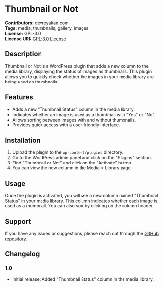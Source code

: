 # Thumbnail or Not

**Contributors:** devreyakan.com  
**Tags:** media, thumbnails, gallery, images  
**License:** GPL-3.0  
**License URI:** [GPL-3.0 License](https://www.gnu.org/licenses/gpl-3.0.html)

## Description

Thumbnail or Not is a WordPress plugin that adds a new column to the media library, displaying the status of images as thumbnails. This plugin allows you to quickly check whether the images in your media library are being used as thumbnails.

## Features

- Adds a new "Thumbnail Status" column in the media library.
- Indicates whether an image is used as a thumbnail with "Yes" or "No".
- Allows sorting between images with and without thumbnails.
- Provides quick access with a user-friendly interface.

## Installation

1. Upload the plugin to the `wp-content/plugins` directory.
2. Go to the WordPress admin panel and click on the "Plugins" section.
3. Find "Thumbnail or Not" and click on the "Activate" button.
4. You can view the new column in the Media > Library page.

## Usage

Once the plugin is activated, you will see a new column named "Thumbnail Status" in your media library. This column indicates whether each image is used as a thumbnail. You can also sort by clicking on the column header.

## Support

If you have any issues or suggestions, please reach out through the  [GitHub repository](https://github.com/devreyakan/thumbnail-or-not).

## Changelog

### 1.0
- Initial release: Added "Thumbnail Status" column in the media library.
